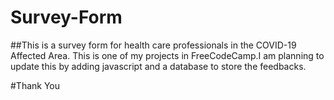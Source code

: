 # Survey-Form

##This is a survey form for health care professionals in the COVID-19 Affected Area. This is one of my projects in FreeCodeCamp.I am planning to update this by adding javascript and a database to store the feedbacks.


#Thank You
